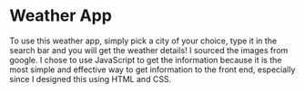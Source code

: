 # Weather App
To use this weather app, simply pick a city of your choice, type it in the search bar and you will get the weather details!
I sourced the images from google.
I chose to use JavaScript to get the information because it is the most simple and effective way to get information to the front end, especially since I designed this using HTML and CSS.
